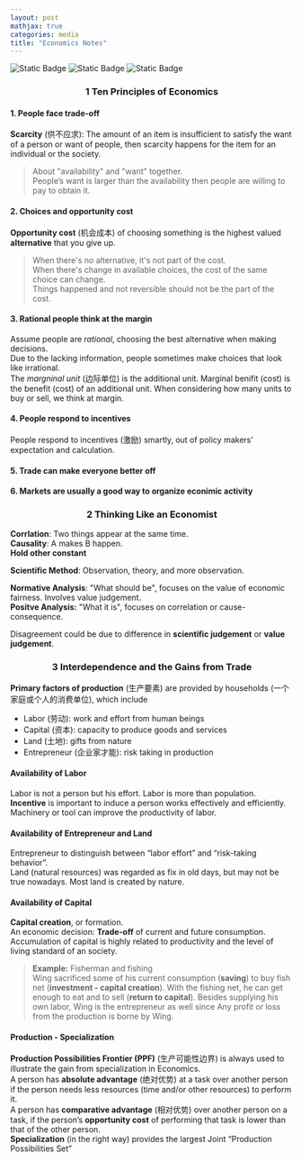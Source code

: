 ```yaml
---
layout: post
mathjax: true
categories: media
title: "Economics Notes"
---
```


![Static Badge](https://img.shields.io/badge/Category-Notes-blue) ![Static Badge](https://img.shields.io/badge/Subject-Common_Core-yellow) ![Static Badge](https://img.shields.io/badge/In_progress-orange) 

### <center>1 Ten Principles of Economics</center>
#### **1. People face trade-off**           
**Scarcity** (供不应求): The amount of an item is insufficient to satisfy the want of a person or want of people, then scarcity happens for the item for an individual or the society.       
> About "availability" and "want" together.        
> People’s want is larger than the availability then people are willing to pay to obtain it.      

#### **2. Choices and opportunity cost**        
**Opportunity cost** (机会成本) of choosing something is the highest valued **alternative** that you give up.
> When there's no alternative, it's not part of the cost.     
> When there's change in available choices, the cost of the same choice can change.    
> Things happened and not reversible should not be the part of the cost.    

#### **3. Rational people think at the margin**       
Assume people are *rational*, choosing the best alternative when making decisions.    
Due to the lacking information, people sometimes make choices that look like irrational.    
The *margninal unit* (边际单位) is the additional unit. Marginal benifit (cost) is the benefit (cost) of an additional unit. When considering how many units to buy or sell, we think at margin.

#### **4. People respond to incentives**       
People respond to incentives (激励) smartly, out of policy makers' expectation and calculation.

#### **5. Trade can make everyone better off** 

#### **6. Markets are usually a good way to organize econimic activity**

### <center>2  Thinking Like an Economist</center>
**Corrlation**: Two things appear at the same time.       
**Causality**: A makes B happen.     
**Hold other constant**

**Scientific Method**: Observation, theory, and more observation.      

**Normative Analysis**: "What should be", focuses on the value of economic fairness. Involves value judgement.        
**Positve Analysis:** "What it is", focuses on correlation or cause-consequence.

Disagreement could be due to difference in **scientific judgement** or **value judgement**.

### <center>3  Interdependence and the Gains from Trade</center>
**Primary factors of production** (生产要素) are provided by households (一个家庭或个人的消费单位), which include
* Labor (劳动): work and effort from human beings
* Capital (资本): capacity to produce goods and services
* Land (土地): gifts from nature
* Entrepreneur (企业家才能): risk taking in production 

#### Availability of Labor
Labor is not a person but his effort. Labor is more than population.     
**Incentive** is important to induce a person works effectively and efficiently.    
Machinery or tool can improve the productivity of labor.    

#### Availability of Entrepreneur and Land
Entrepreneur to distinguish between “labor effort” and “risk-taking behavior”.    
Land (natural resources) was regarded as fix in old days, but may not be true nowadays. Most land is created by nature.      

#### Availability of Capital
**Capital creation**, or formation.     
An economic decision: **Trade-off** of current and future consumption.      
Accumulation of capital is highly related to productivity and the level of living standard of an society.
> **Example:** Fisherman and fishing     
>  Wing sacrificed some of his current consumption (**saving**) to buy fish net (**investment - capital creation**). With the fishing net, he can get enough to eat and to sell (**return to capital**). Besides supplying his own labor, Wing is the entrepreneur as well since Any profit or loss from the production is borne by Wing.

#### Production - Specialization
**Production Possibilities Frontier (PPF)** (生产可能性边界) is always used to illustrate the gain from specialization in Economics.       
A person has **absolute advantage** (绝对优势) at a task over another person if the person needs less resources (time and/or other resources) to perform it.       
A person has **comparative advantage** (相对优势) over another person on a task, if the person’s **opportunity cost** of performing that task is lower than that of the other person.     
**Specialization** (in the right way) provides the largest Joint “Production Possibilities Set”